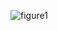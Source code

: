 ![figure1](https://user-images.githubusercontent.com/66979171/101300290-f6a75080-37e9-11eb-9e7c-61b067cae41f.png)
